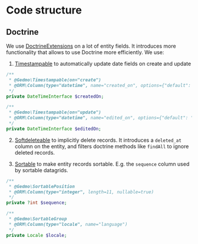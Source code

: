 # Code structure

## Doctrine

We use [DoctrineExtensions](https://symfony.com/bundles/StofDoctrineExtensionsBundle/current/index.html) on a lot of
entity fields. It introduces more functionality that allows to use Doctrine more efficiently. We use:

1. [Timestampable](https://github.com/doctrine-extensions/DoctrineExtensions/blob/main/doc/timestampable.md) to
   automatically update date fields on create and update

```php
/**
 * @Gedmo\Timestampable(on="create")
 * @ORM\Column(type="datetime", name="created_on", options={"default": "CURRENT_TIMESTAMP"})
 */
private DateTimeInterface $createdOn;

/**
 * @Gedmo\Timestampable(on="update")
 * @ORM\Column(type="datetime", name="edited_on", options={"default": "CURRENT_TIMESTAMP"})
 */
private DateTimeInterface $editedOn;
```
 
2. [Softdeleteable](https://github.com/doctrine-extensions/DoctrineExtensions/blob/main/doc/softdeleteable.md) to
   implicitly delete records. It introduces a `deleted_at` column on the entity, and filters doctrine methods like
   `findAll` to ignore deleted records.

3. [Sortable](https://github.com/doctrine-extensions/DoctrineExtensions/blob/main/doc/sortable.md) to make entity
   records sortable. E.g. the `sequence` column used by sortable datagrids. 

```php
/**
 * @Gedmo\SortablePosition
 * @ORM\Column(type="integer", length=11, nullable=true)
 */
private ?int $sequence;

/**
 * @Gedmo\SortableGroup
 * @ORM\Column(type="locale", name="language")
 */
private Locale $locale;
```
